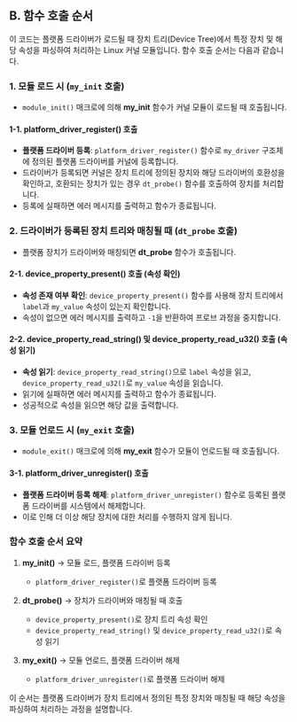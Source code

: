 ## B. 함수 호출 순서

이 코드는 플랫폼 드라이버가 로드될 때 장치 트리(Device Tree)에서 특정 장치 및 해당 속성을 파싱하여 처리하는 Linux 커널 모듈입니다. 함수 호출 순서는 다음과 같습니다.

### 1. 모듈 로드 시 (`my_init` 호출)
   - `module_init()` 매크로에 의해 **my_init** 함수가 커널 모듈이 로드될 때 호출됩니다.

#### 1-1. **platform_driver_register()** 호출
   - **플랫폼 드라이버 등록**: `platform_driver_register()` 함수로 `my_driver` 구조체에 정의된 플랫폼 드라이버를 커널에 등록합니다.
   - 드라이버가 등록되면 커널은 장치 트리에 정의된 장치와 해당 드라이버의 호환성을 확인하고, 호환되는 장치가 있는 경우 `dt_probe()` 함수를 호출하여 장치를 처리합니다.
   - 등록에 실패하면 에러 메시지를 출력하고 함수가 종료됩니다.

### 2. 드라이버가 등록된 장치 트리와 매칭될 때 (`dt_probe` 호출)
   - 플랫폼 장치가 드라이버와 매칭되면 **dt_probe** 함수가 호출됩니다.

#### 2-1. **device_property_present()** 호출 (속성 확인)
   - **속성 존재 여부 확인**: `device_property_present()` 함수를 사용해 장치 트리에서 `label`과 `my_value` 속성이 있는지 확인합니다.
   - 속성이 없으면 에러 메시지를 출력하고 `-1`을 반환하여 프로브 과정을 중지합니다.

#### 2-2. **device_property_read_string()** 및 **device_property_read_u32()** 호출 (속성 읽기)
   - **속성 읽기**: `device_property_read_string()`으로 `label` 속성을 읽고, `device_property_read_u32()`로 `my_value` 속성을 읽습니다.
   - 읽기에 실패하면 에러 메시지를 출력하고 함수가 종료됩니다.
   - 성공적으로 속성을 읽으면 해당 값을 출력합니다.

### 3. 모듈 언로드 시 (`my_exit` 호출)
   - `module_exit()` 매크로에 의해 **my_exit** 함수가 모듈이 언로드될 때 호출됩니다.

#### 3-1. **platform_driver_unregister()** 호출
   - **플랫폼 드라이버 등록 해제**: `platform_driver_unregister()` 함수로 등록된 플랫폼 드라이버를 시스템에서 해제합니다.
   - 이로 인해 더 이상 해당 장치에 대한 처리를 수행하지 않게 됩니다.

### 함수 호출 순서 요약

1. **my_init()** → 모듈 로드, 플랫폼 드라이버 등록
   - `platform_driver_register()`로 플랫폼 드라이버 등록

2. **dt_probe()** → 장치가 드라이버와 매칭될 때 호출
   - `device_property_present()`로 장치 트리 속성 확인
   - `device_property_read_string()` 및 `device_property_read_u32()`로 속성 읽기

3. **my_exit()** → 모듈 언로드, 플랫폼 드라이버 해제
   - `platform_driver_unregister()`로 플랫폼 드라이버 해제

이 순서는 플랫폼 드라이버가 장치 트리에서 정의된 특정 장치와 매칭될 때 해당 속성을 파싱하여 처리하는 과정을 설명합니다.
